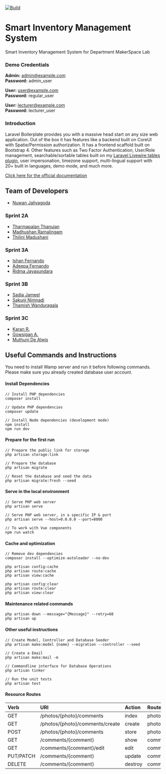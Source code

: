 [![Build](https://github.com/cepdnaclk/smart-inventory-management-system/actions/workflows/laravel.yml/badge.svg)](https://github.com/cepdnaclk/smart-inventory-management-system/actions/workflows/laravel.yml)

# Smart Inventory Management System

Smart Inventory Management System for Department MakerSpace Lab

### Demo Credentials

**Admin:** admin@example.com  
**Password:** admin_user

**User:** user@example.com  
**Password:** regular_user

**User:** lecturer@example.com  
**Password:** lecturer_user

### Introduction

Laravel Boilerplate provides you with a massive head start on any size web application. Out of the box it has features like a backend built on CoreUI with Spatie/Permission authorization. It has a frontend scaffold built on Bootstrap 4. Other features such as Two Factor Authentication, User/Role management, searchable/sortable tables built on my [Laravel Livewire tables plugin](https://github.com/rappasoft/laravel-livewire-tables), user impersonation, timezone support, multi-lingual support with 20+ built in languages, demo mode, and much more.

[Click here for the official documentation](http://laravel-boilerplate.com)

## Team of Developers
- [Nuwan Jaliyagoda](http://github.com/NuwanJ)

### Sprint 2A
- [Tharmapalan Thanujan](http://github.com/thanujan96)
- [Madhushan Ramalingam](https://github.com/DrMadhushan)
- [Thilini Madushani](http://github.com/Thilini98)

### Sprint 3A
- [Ishan Fernando](https://github.com/ishanfdo18098)
- [Adeepa Fernando](https://github.com/NipunFernando)
- [Ridma Jayasundara ](https://github.com/ridmajayasundara)

### Sprint 3B
- [Sadia Jameel](https://github.com/SaadiaJameel)
- [Sakuni Nimnadi](https://github.com/SakuniJayasinghe)
- [Thamish Wanduragala](https://github.com/Thamish99)

### Sprint 3C
- [Karan R.](https://github.com/rasathuraikaran)
- [Gowsigan A.](https://github.com/AnnalingamGowsigan)
- [Muthuni De Alwis](https://github.com/muthuni-dealwis)


## Useful Commands and Instructions

You need to install Wamp server and run it before following commands.
Please make sure you already created database user account.

#### Install Dependencies
```
// Install PHP dependencies
composer install

// Update PHP dependencies
composer update

// Install Node dependencies (development mode)
npm install
npm run dev
```

#### Prepare for the first run

```
// Prepare the public link for storage
php artisan storage:link

// Prepare the database
php artisan migrate

// Reset the database and seed the data
php artisan migrate:fresh --seed

```

#### Serve in the local environment

```
// Serve PHP web server
php artisan serve

// Serve PHP web server, in a specific IP & port
php artisan serve --host=0.0.0.0 --port=8000

// To work with Vue components
npm run watch
```

#### Cache and optimization
```
// Remove dev dependencies
composer install --optimize-autoloader --no-dev

php artisan config:cache
php artisan route:cache
php artisan view:cache

php artisan config:clear
php artisan route:clear
php artisan view:clear
```

#### Maintenance related commands  
```
php artisan down --message="{Message}" --retry=60
php artisan up
```

#### Other useful instructions

```
// Create Model, Controller and Database Seeder
php artisan make:model {name} --migration --controller --seed

// Create a Email
php artisan make:mail -m

// Commandline interface for Database Operations
php artisan tinker

// Run the unit tests
php artisan test

```

#### Resource Routes

|Verb	|URI	|Action	|Route Name |
|:------|:------|:------|:----------|
|GET	|/photos/{photo}/comments	|index	|photos.comments.index|
|GET	|/photos/{photo}/comments/create	|create	|photos.comments.create
|POST	|/photos/{photo}/comments	|store	|photos.comments.store
|GET	|/comments/{comment}	|show	|comments.show
|GET	|/comments/{comment}/edit	|edit	|comments.edit
|PUT/PATCH	|/comments/{comment}	|update	|comments.update
|DELETE	|/comments/{comment}	|destroy	|comments.destroy
